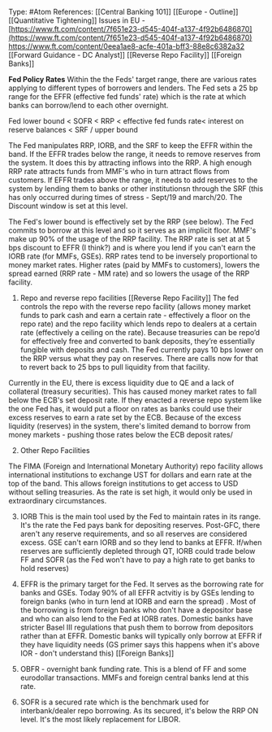 Type: #Atom 
References: [[Central Banking 101]]
[[Europe - Outline]] [[Quantitative Tightening]]
Issues in EU - [https://www.ft.com/content/7f651e23-d545-404f-a137-4f92b6486870](https://www.ft.com/content/7f651e23-d545-404f-a137-4f92b6486870)  
https://www.ft.com/content/0eea1ae8-acfe-401a-bff3-88e8c6382a32
[[Forward Guidance - DC Analyst]]
[[Reverse Repo Facility]]
[[Foreign Banks]]

**Fed Policy Rates**
Within the the Feds' target range, there are various rates applying to different types of borrowers and lenders. The Fed sets a 25 bp range for the EFFR (effective fed funds' rate) which is the rate at which banks can borrow/lend to each other overnight. 

Fed lower bound < SOFR < RRP < effective fed funds rate< interest on reserve balances < SRF / upper bound

The Fed manipulates RRP, IORB, and the SRF to keep the EFFR within the band. If the EFFR trades below the range, it needs to remove reserves from the system. It does this by attracting inflows into the RRP. A high enough RRP rate attracts funds from MMF's who in turn attract flows from customers. If EFFR trades above the range, it needs to add reserves to the system by lending them to banks or other institutionsn through the SRF (this has only occurred during times of stress -  Sept/19 and march/20. The Discount window is set at this level. 

The Fed's lower bound is effectively set by the RRP (see below). The Fed commits to borrow at this level and so it serves as an implicit floor. MMF's make up 90% of the usage of the RRP facility. The RRP rate is set at at 5 bps discount to EFFR (I think?) and is where you lend if you can't earn the IORB rate (for MMFs, GSEs). RRP rates tend to be inversely proportional to money market rates. Higher rates (paid by MMFs to customers), lowers the spread earned (RRP rate - MM rate) and so lowers the usage of the RRP facility. 




1) Repo and reverse repo facilities
[[Reverse Repo Facility]]
The fed controls the repo with the reverse repo facility (allows money market funds to park cash and earn a certain rate - effectively a floor on the repo rate) and the repo facility which lends repo to dealers at a certain rate (effectively a ceiling on the rate). Because treasuries can be repo’d for effectively free and converted to bank deposits, they’re essentially fungible with deposits and cash. 
The Fed currently pays 10 bps lower on the RRP versus what they pay on reserves. There are calls now for that to revert back to 25 bps to pull liquidity from that facility. 

Currently in the EU, there is excess liquidity due to QE and a lack of collateral (treasury securities). This has caused money market rates to fall below the ECB's set deposit rate. If they enacted a reverse repo system like the one Fed has, it would put a floor on rates as banks could use their excess reserves to earn a rate set by the ECB. Because of the excess liquidity (reserves) in the system, there's limited demand to borrow from money markets - pushing those rates below the ECB deposit rates/

2) Other Repo Facilities

The FIMA (Foreign and International Monetary Authority) repo facility allows international institutions to exchange UST for dollars and earn rate at the top of the band. This allows foreign institutions to get access to USD without selling treasuries. As the rate is set high, it would only be used in extraordinary circumstances. 


3) IORB
This is the main tool used by the Fed to maintain rates in its range. It's the rate the Fed pays bank for depositing reserves. Post-GFC, there aren't any reserve requirements, and so all reserves are considered excess. GSE can't earn IORB and so they lend to banks at EFFR. 
If/when reserves are sufficiently depleted through QT, IORB could trade below FF and SOFR (as the Fed won't have to pay a high rate to get banks to hold reserves)

4) EFFR is the primary target for the Fed. It serves as the borrowing rate for banks and GSEs. Today 90% of all EFFR actvitiy is by GSEs lending to foreign banks (who in turn lend at IORB and earn the spread) . Most of the borrowing is from foreign banks who don't have a depositor base and who can also lend to the Fed at IORB rates. Domestic banks have stricter Basel III regulations that push them to borrow from depositors rather than at EFFR. Domestic banks will typically only borrow at EFFR if they have liquidity needs (GS primer says  this happens when it's above IOR - don't understand this) [[Foreign Banks]]

5) OBFR - overnight bank funding rate. This is a blend of FF and some eurodollar transactions. MMFs and foreign central banks lend at this rate. 

6) SOFR is a secured rate which is the benchmark used for interbank/dealer repo borrowing. As its secured, it's below the RRP ON level. It's the most likely replacement for LIBOR. 